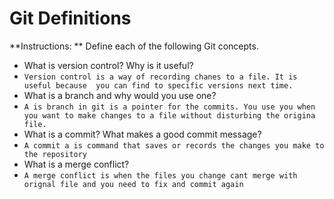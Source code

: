 # Git Definitions

**Instructions: ** Define each of the following Git concepts.

* What is version control?  Why is it useful?
* `Version control is a way of recording chanes to a file. It is useful because  you can find to specific versions next time.`
* What is a branch and why would you use one?
* `A is branch in git is a pointer for the commits. You use you when you want to make changes to a file without disturbing the origina file.`
* What is a commit? What makes a good commit message?
* `A commit a is command that saves or records the changes you make to the repository`
* What is a merge conflict?
* `A merge conflict is when the files you change cant merge with orignal file and you need to fix and commit again `